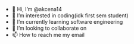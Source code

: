 - 👋 Hi, I’m @akcena14
- 👀 I’m interested in coding(idk first sem student)
- 🌱 I’m currently learning software engineering
- 💞️ I’m looking to collaborate on 
- 📫 How to reach me my email

<!---
akcena14/akcena14 is a ✨ special ✨ repository because its `README.md` (this file) appears on your GitHub profile.
You can click the Preview link to take a look at your changes.
--->
